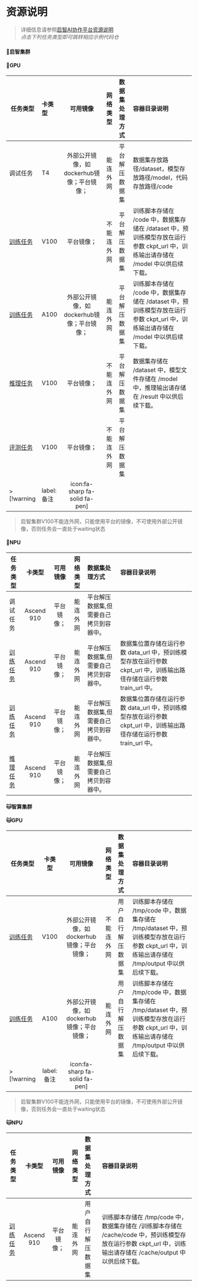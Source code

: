 
#  资源说明

> 详细信息请参照[启智AI协作平台资源说明](https://git.openi.org.cn/resource_desc)\
>  *点击下列任务类型即可跳转相应示例代码仓*

<!-- tabs:start -->

#### **🐶启智集群**
<!-- tabs:start -->
#### **🐶GPU**
| 任务类型 | 卡类型 | 可用镜像 |  网络类型 |数据集处理方式|容器目录说明|
|---------|:-|:------:|:------:|:--------|:------------|
| 调试任务 | T4 |外部公开镜像，如dockerhub镜像；平台镜像；| 能连外网|平台解压数据集| 数据集存放路径/dataset，模型存放路径/model，代码存放路径/code |
| [训练任务](https://git.openi.org.cn/OpenIOSSG/MNIST_PytorchExample_GPU) | V100 |	平台镜像；| 不能连外网|平台解压数据集| 训练脚本存储在 /code 中，数据集存储在 /dataset 中，预训练模型存放在运行参数 ckpt_url 中，训练输出请存储在 /model 中以供后续下载。 |
| [训练任务](https://git.openi.org.cn/OpenIOSSG/MNIST_PytorchExample_GPU) | A100 |外部公开镜像，如dockerhub镜像；平台镜像；| 能连外网|平台解压数据集| 训练脚本存储在 /code 中，数据集存储在 /dataset 中，预训练模型存放在运行参数 ckpt_url 中，训练输出请存储在 /model 中以供后续下载。 |
| [推理任务](https://git.openi.org.cn/OpenIOSSG/MNIST_PytorchExample_GPU/src/branch/master/inference.py)	 | V100 | 平台镜像；| 不能连外网 |平台解压数据集| 数据集存储在 /dataset 中，模型文件存储在 /model 中，推理输出请存储在 /result 中以供后续下载。 |
| [评测任务](https://git.openi.org.cn/OpenIOSSG/aisafety)	 | V100 | 平台镜像；| 不能连外网 |平台解压数据集|  |
>[!warning|label:备注|icon:fa-sharp fa-solid fa-pen]
>启智集群V100不能连外网，只能使用平台的镜像，不可使用外部公开镜像，否则任务会一直处于waiting状态
#### **🐶NPU**
| 任务类型 | 卡类型 | 可用镜像 |  网络类型 |数据集处理方式|容器目录说明|
|---------|:-:|:------:|:------:|:--------|:------------|
| 调试任务 | Ascend 910 | 平台镜像；| 能连外网|平台解压数据集,但需要自己拷贝到容器中。| |
| [训练任务](https://git.openi.org.cn/OpenIOSSG/MNIST_Example) | Ascend 910 |	平台镜像；| 能连外网|平台解压数据集,但需要自己拷贝到容器中。| 数据集位置存储在运行参数 data_url 中，预训练模型存放在运行参数 ckpt_url 中，训练输出路径存储在运行参数 train_url 中。 |
| [训练任务](https://git.openi.org.cn/OpenIOSSG/MNIST_Example) | Ascend 910 |平台镜像；| 能连外网|平台解压数据集,但需要自己拷贝到容器中。| 数据集位置存储在运行参数 data_url 中，预训练模型存放在运行参数 ckpt_url 中，训练输出路径存储在运行参数 train_url 中。 |
| [推理任务](https://git.openi.org.cn/OpenIOSSG/aisafety)	 | Ascend 910 | 平台镜像；| 能连外网 |平台解压数据集,但需要自己拷贝到容器中。|  
<!-- tabs:end -->

#### **🐱智算集群**
<!-- tabs:start -->
#### **🐱GPU**
| 任务类型 | 卡类型 | 可用镜像 |  网络类型 |数据集处理方式|容器目录说明|
|--------------|:-:|:------:|:------:|:--------|:---------|
| [训练任务](https://git.openi.org.cn/OpenIOSSG/MNIST_PytorchExample_GPU/src/branch/master/train_for_c2net.py) | V100 |	外部公开镜像，如dockerhub镜像；平台镜像；| 不能连外网|用户自行解压数据集| 训练脚本存储在 /tmp/code 中，数据集存储在 /tmp/dataset 中，预训练模型存放在运行参数 ckpt_url 中，训练输出请存储在 /tmp/output 中以供后续下载。 |
| [训练任务](https://git.openi.org.cn/OpenIOSSG/MNIST_PytorchExample_GPU/src/branch/master/train_for_c2net.py) | A100 |	外部公开镜像，如dockerhub镜像；平台镜像；| 能连外网|用户自行解压数据集| 训练脚本存储在 /tmp/code 中，数据集存储在 /tmp/dataset 中，预训练模型存放在运行参数 ckpt_url 中，训练输出请存储在 /tmp/output 中以供后续下载。 |
>[!warning|label:备注|icon:fa-sharp fa-solid fa-pen]
>启智集群V100不能连外网，只能使用平台的镜像，不可使用外部公开镜像，否则任务会一直处于waiting状态
#### **🐱NPU**
| 任务类型 | 卡类型 | 可用镜像 |  网络类型 |数据集处理方式|容器目录说明|
|--------------|:-:|:------:|:------:|:---------|:---------|
| [训练任务](https://git.openi.org.cn/OpenIOSSG/MNIST_Example/src/branch/master/train_for_c2net.py) | Ascend 910 |平台镜像；| 能连外网|用户自行解压数据集| 训练脚本存储在 /tmp/code 中，数据集存储在 /训练脚本存储在 /cache/code 中，预训练模型存放在运行参数 ckpt_url 中，训练输出请存储在 /cache/output 中以供后续下载。 |
<!-- tabs:end -->

<!-- tabs:end -->